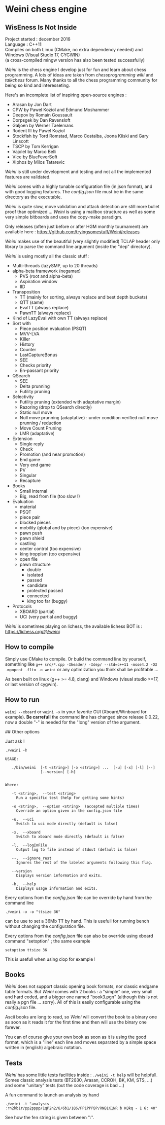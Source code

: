 # Weini chess engine  
## WisEness Is Not Inside  

Project started : december 2016  
Language : C++11  
Compiles on both Linux (CMake, no extra dependency needed) and Windows (Visual Studio 17, CYGWIN)  
(a cross-compiled mingw version has also been tested successfully)

*Weini* is the chess engine I develop just for fun and learn about chess programming.
A lots of ideas are taken from _chessprogramming wiki_ and _talkchess_ forum. 
Many thanks to all the chess programming community for being so kind and interesseting.

Here's an incomplete list of inspiring open-source engines :
* Arasan by Jon Dart
* CPW by Pawel Koziol and Edmund Moshammer
* Deepov by Romain Goussault 
* Dorpsgek by Dan Ravensloft
* Galjoen by Werner Taelemans
* Rodent III by Pawel Koziol
* Stockfish by Tord Romstad, Marco Costalba, Joona Kiiski and Gary Linscott
* TSCP by Tom Kerrigan
* Vajolet by Marco Belli
* Vice by BlueFeverSoft
* Xiphos by Milos Tatarevic

*Weini* is still under development and testing and not all the implemented features are validated.

*Weini* comes with a highly tunable configuration file (in json format), and with good logging features. 
The *config.json* file must be in the same directory as the executable.

*Weini* is quite slow, move validation and attack detection are still more bullet proof than optimized ... *Weini* is using a mailbox structure as well as some very simple bitboards and uses the copy-make paradigm.

Only releases (often just before or after HGM monthly tournament) are available here : https://github.com/tryingsomestuff/Weini/releases

*Weini* makes use of the beautiful (very slightly modified) TCLAP header only library to parse the command line argument (inside the "dep" directory).

*Weini* is using mostly all the classic stuff :

* Multi-threads (lazySMP, up to 20 threads)
* alpha-beta framework (negamax)  
    * PVS (root and alpha-beta)  
    * Aspiration window  
    * IID  
* Transposition
    * TT (mainly for sorting, always replace and best depth buckets)  
    * QTT (same)  
    * EvalTT (always replace)
    * PawnTT (always replace)
* Kind of LazyEval with own TT (always replace)  
* Sort with  
    * Piece position evaluation (PSQT)  
    * MVV-LVA  
    * Killer  
    * History  
    * Counter  
    * LastCaptureBonus  
    * SEE  
    * Checks priority  
    * En-passant priority  
* QSearch   
    * SEE  
    * Delta prunning  
    * Futility pruning  
* Selectivity
    * Futility pruning (extended with adaptative margin)  
    * Razoring (drop to QSearch directly)  
    * Static null move
    * Null move prunning (adaptative) : under condition verified null move prunning / reduction  
    * Move Count Pruning  
    * LMR (adaptative)  
* Extension  
    * Single reply  
    * Check  
    * Promotion (and near promotion)  
    * End game  
    * Very end game  
    * PV  
    * Singular  
    * Recapture  
* Books  
    * Small internal  
    * Big, read from file (too slow !)  
* Evaluation  
    * material  
    * PSQT 
    * piece pair  
    * blocked pieces
    * mobility (global and by piece) (too expensive)  
    * pawn push  
    * pawn shield  
    * castling  
    * center control (too expensive)  
    * king troppism (too expensive)  
    * open file  
    * pawn structure  
        * double  
        * isolated  
        * passed  
        * candidate  
        * protected passed  
        * connected  
        * king  too far (buggy)  
* Protocols
    * XBOARD (partial)  
    * UCI (very partial and buggy)  

*Weini* is sometimes playing on lichess, the available lichess BOT is : https://lichess.org/@/weini

## How to compile

Simply use CMake to compile. Or build the command line by yourself, something like `g++ src/*.cpp -Iheader/ -Idep/ --std=c++11 -msse4.2 -O3 -mpopcnt -flto -o weini` or any optimization you think shall be profitable ...

As been built on linux (g++ >= 4.8, clang) and Windows (visual studio >=17, or last version of cygwin).

## How to run

`weini --xboard` or `weini -x` in your favorite GUI (Xboard/Winboard for example).
**Be carrefull** the command line has changed since release 0.0.22, now a double "-" is needed for the "long" version of the argument. 

## Other options

Just ask !

```
./weini -h

USAGE: 

   ./bin/weini  [-t <string>] [-o <string>] ...  [-u] [-x] [-l] [--]
                [--version] [-h]


Where: 

   -t <string>,  --test <string>
     Run a specific test (help for getting some hints)

   -o <string>,  --option <string>  (accepted multiple times)
     Override an option given in the config.json file

   -u,  --uci
     Switch to uci mode directly (default is false)

   -x,  --xboard
     Switch to xboard mode directly (default is false)

   -l,  --logInFile
     Output log to file instead of stdout (default is false)

   --,  --ignore_rest
     Ignores the rest of the labeled arguments following this flag.

   --version
     Displays version information and exits.

   -h,  --help
     Displays usage information and exits.
```

Every options from the *config.json* file can be override by hand from the command line

`./weini -x -o "ttsize 36"`

can be use to set a 36Mb TT by hand. This is usefull for running bench without changing the configuration file.

Every options from the *config.json* file can also be override using xboard command "setoption" ; the same example

`setoption ttsize 36`

This is usefull when using clop for example !

## Books

*Weini* does not support classic opening book formats, nor classic endgame table formats.
But *Weini* comes with 2 books : a "simple" one, very small and hard coded, and a bigger one named "book3.pgn" (although this is not really a pgn file ... sorry). All of this is easily configurable using the *config.json* file.

Ascii books are long to read, so *Weini* will convert the book to a binary one as soon as it reads it for the first time and then will use the binary one forever.

You can of course give your own book as soon as it is using the good format, which is a "line" each line and moves separated by a simple space written in (english) algebraic notation.

## Tests

*Weini* has some little tests facilities inside : `./weini -t help` will be helpfull. Somes classic analysis tests (BT2630, Arasan, CCROH, BK, KM, STS, ...) and some "unitary" tests (but the code coverage is bad ...)

A fun command to launch an analysis by hand

`./weini -t "analysis :rn2kb1r/pp2pppp/1qP2n2/8/6b1/1Q6/PP1PPPBP/RNB1K1NR b KQkq - 1 6: 40"`

See how the fen string is given between ":".


